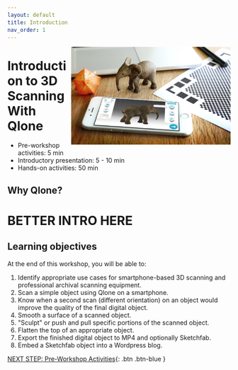 ```yaml
---
layout: default
title: Introduction 
nav_order: 1
---
```


<img src="images/logo.png" style="float:right;width:360px;" alt="logo">

# Introduction to 3D Scanning With Qlone

- Pre-workshop activities: 5 min 
- Introductory presentation: 5 - 10 min
- Hands-on activities: 50 min

## Why Qlone? 

# **BETTER INTRO HERE**

## Learning objectives

At the end of this workshop, you will be able to:

1.  Identify appropriate use cases for smartphone-based 3D scanning and professional archival scanning equipment.
2.  Scan a simple object using Qlone on a smartphone.
3.  Know when a second scan (different orientation) on an object would improve the quality of the final digital object.
4.  Smooth a surface of a scanned object.
5.  "Sculpt" or push and pull specific portions of the scanned object.
6.  Flatten the top of an appropriate object.
7.  Export the finished digital object to MP4 and optionally Sketchfab.
8.  Embed a Sketchfab object into a Wordpress blog.
 
[NEXT STEP: Pre-Workshop Activities](pre-workshop.html){: .btn .btn-blue }

